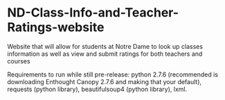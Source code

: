 # ND-Class-Info-and-Teacher-Ratings-website
Website that will allow for students at Notre Dame to look up classes information as well as view and submit ratings for both teachers and courses

Requirements to run while still pre-release: python 2.7.6 (recommended is downloading Enthought Canopy 2.7.6 and making that your default), requests (python library), beautifulsoup4 (python library), lxml. 


